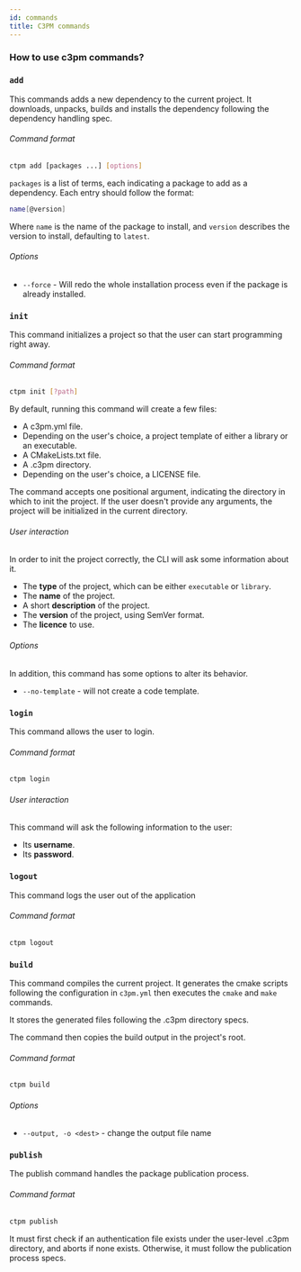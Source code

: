 ```yaml
---
id: commands
title: C3PM commands
---
```

### How to use c3pm commands?

### `add`

This commands adds a new dependency to the current project. It downloads, unpacks, builds and installs the dependency following the dependency handling spec.

###### Command format

```bash
ctpm add [packages ...] [options]
```

`packages` is a list of terms, each indicating a package to add as a dependency. Each entry should follow the format:

```bash
name[@version]
```

Where `name` is the name of the package to install, and `version` describes the version to install, defaulting to `latest`.

###### Options

* `--force` - Will redo the whole installation process even if the package is already installed.

### `init`

This command initializes a project so that the user can start programming right away.

###### Command format

```bash
ctpm init [?path]
```

By default, running this command will create a few files:

* A c3pm.yml file.
* Depending on the user's choice, a project template of either a library or an executable.
* A CMakeLists.txt file.
* A .c3pm directory.
* Depending on the user's choice, a LICENSE file.

The command accepts one positional argument, indicating the directory in which to init the project. If the user doesn't provide any arguments, the project will be initialized in the current directory.

###### User interaction

In order to init the project correctly, the CLI will ask some information about it.

* The **type** of the project, which can be either `executable` or `library`.
* The **name** of the project.
* A short **description** of the project.
* The **version** of the project, using SemVer format.
* The **licence** to use.

###### Options

In addition, this command has some options to alter its behavior.

* `--no-template` - will not create a code template.

### `login`

This command allows the user to login.

###### Command format

```bash
ctpm login
```

###### User interaction

This command will ask the following information to the user:

* Its **username**.
* Its **password**.

### `logout`

This command logs the user out of the application

###### Command format

```bash
ctpm logout
```

### `build`

This command compiles the current project. It generates the cmake scripts following the configuration in `c3pm.yml` then executes the `cmake` and `make` commands.

It stores the generated files following the .c3pm directory specs.

The command then copies the build output in the project's root.

###### Command format

```bash
ctpm build
```

###### Options

* `--output, -o <dest>` - change the output file name

### `publish`

The publish command handles the package publication process.

###### Command format

```bash
ctpm publish
```

It must first check if an authentication file exists under the user-level .c3pm directory, and aborts if none exists. Otherwise, it must follow the publication process specs.
